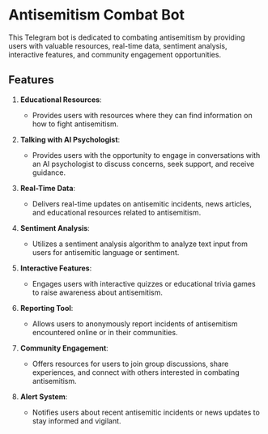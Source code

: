 # Antisemitism Combat Bot

This Telegram bot is dedicated to combating antisemitism by providing users with valuable resources, real-time data, sentiment analysis, interactive features, and community engagement opportunities.

## Features

1. **Educational Resources**: 
   - Provides users with resources where they can find information on how to fight antisemitism.

2. **Talking with AI Psychologist**:
   - Provides users with the opportunity to engage in conversations with an AI psychologist to discuss concerns, seek support, and receive guidance.

3. **Real-Time Data**: 
   - Delivers real-time updates on antisemitic incidents, news articles, and educational resources related to antisemitism.

4. **Sentiment Analysis**: 
   - Utilizes a sentiment analysis algorithm to analyze text input from users for antisemitic language or sentiment.

5. **Interactive Features**: 
   - Engages users with interactive quizzes or educational trivia games to raise awareness about antisemitism.

6. **Reporting Tool**: 
   - Allows users to anonymously report incidents of antisemitism encountered online or in their communities.

7. **Community Engagement**: 
   - Offers resources for users to join group discussions, share experiences, and connect with others interested in combating antisemitism.

8. **Alert System**: 
   - Notifies users about recent antisemitic incidents or news updates to stay informed and vigilant.

